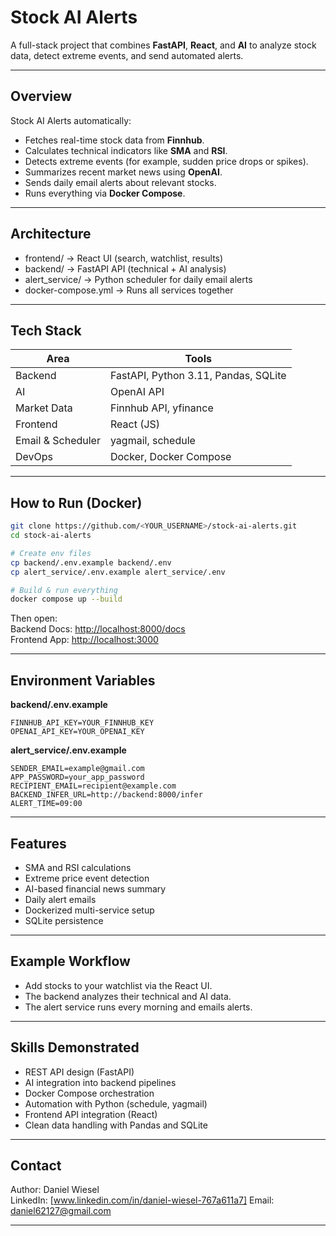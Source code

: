 # Stock AI Alerts

A full-stack project that combines **FastAPI**, **React**, and **AI** to analyze stock data, detect extreme events, and send automated alerts.

***

## Overview

Stock AI Alerts automatically:
- Fetches real-time stock data from **Finnhub**.
- Calculates technical indicators like **SMA** and **RSI**.
- Detects extreme events (for example, sudden price drops or spikes).
- Summarizes recent market news using **OpenAI**.
- Sends daily email alerts about relevant stocks.
- Runs everything via **Docker Compose**.

***

## Architecture

- frontend/ → React UI (search, watchlist, results)
- backend/ → FastAPI API (technical + AI analysis)
- alert_service/ → Python scheduler for daily email alerts
- docker-compose.yml → Runs all services together

***

##  Tech Stack

| Area          | Tools                                 |
|---------------|---------------------------------------|
| Backend       | FastAPI, Python 3.11, Pandas, SQLite  |
| AI            | OpenAI API                            |
| Market Data   | Finnhub API, yfinance                 |
| Frontend      | React (JS)                            |
| Email & Scheduler | yagmail, schedule                 |
| DevOps        | Docker, Docker Compose                |

***

##  How to Run (Docker)

```bash
git clone https://github.com/<YOUR_USERNAME>/stock-ai-alerts.git
cd stock-ai-alerts

# Create env files
cp backend/.env.example backend/.env
cp alert_service/.env.example alert_service/.env

# Build & run everything
docker compose up --build
```

Then open:  
Backend Docs: [http://localhost:8000/docs](http://localhost:8000/docs)  
Frontend App: [http://localhost:3000](http://localhost:3000)

***

## Environment Variables

**backend/.env.example**
```
FINNHUB_API_KEY=YOUR_FINNHUB_KEY
OPENAI_API_KEY=YOUR_OPENAI_KEY
```

**alert_service/.env.example**
```
SENDER_EMAIL=example@gmail.com
APP_PASSWORD=your_app_password
RECIPIENT_EMAIL=recipient@example.com
BACKEND_INFER_URL=http://backend:8000/infer
ALERT_TIME=09:00
```

***

## Features

- SMA and RSI calculations
- Extreme price event detection
- AI-based financial news summary
- Daily alert emails
- Dockerized multi-service setup
- SQLite persistence

***

## Example Workflow

- Add stocks to your watchlist via the React UI.
- The backend analyzes their technical and AI data.
- The alert service runs every morning and emails alerts.

***

## Skills Demonstrated

- REST API design (FastAPI)
- AI integration into backend pipelines
- Docker Compose orchestration
- Automation with Python (schedule, yagmail)
- Frontend API integration (React)
- Clean data handling with Pandas and SQLite

***

## Contact

Author: Daniel Wiesel  
LinkedIn: [www.linkedin.com/in/daniel-wiesel-767a611a7]
Email: daniel62127@gmail.com

***
